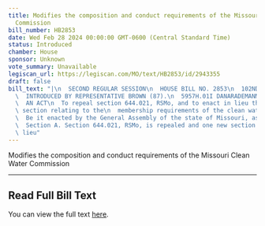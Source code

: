 ```yaml
---
title: Modifies the composition and conduct requirements of the Missouri Clean Water
  Commission
bill_number: HB2853
date: Wed Feb 28 2024 00:00:00 GMT-0600 (Central Standard Time)
status: Introduced
chamber: House
sponsor: Unknown
vote_summary: Unavailable
legiscan_url: https://legiscan.com/MO/text/HB2853/id/2943355
draft: false
bill_text: "|\n  SECOND REGULAR SESSION\n  HOUSE BILL NO. 2853\n  102ND GENERAL ASSEMBLY\n\
  \  INTRODUCED BY REPRESENTATIVE BROWN (87).\n  5957H.01I DANARADEMANMILLER,ChiefClerk\n\
  \  AN ACT\n  To repeal section 644.021, RSMo, and to enact in lieu thereof one new\
  \ section relating to the\n  membership requirements of the clean water commission.\n\
  \  Be it enacted by the General Assembly of the state of Missouri, as follows:\n\
  \  Section A. Section 644.021, RSMo, is repealed and one new section enacted in\
  \ lieu"
---
```

Modifies the composition and conduct requirements of the Missouri Clean Water Commission

---

## Read Full Bill Text

You can view the full text [here](https://legiscan.com/MO/text/HB2853/id/2943355).
